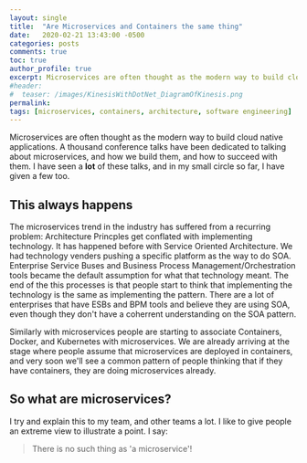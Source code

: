 ```yaml
---
layout: single
title:  "Are Microservices and Containers the same thing"
date:   2020-02-21 13:43:00 -0500
categories: posts
comments: true
toc: true
author_profile: true
excerpt: Microservices are often thought as the modern way to build cloud native applications, so are containers. The question addressed here is whether microservices means containers, or containers means microservices. 
#header:
#  teaser: /images/KinesisWithDotNet_DiagramOfKinesis.png
permalink: 
tags: [microservices, containers, architecture, software engineering]
---
```


Microservices are often thought as the modern way to build cloud native applications.
A thousand conference talks have been dedicated to talking about microservices, and how we build them, and how to succeed with them.
I have seen a **lot** of these talks, and in my small circle so far, I have given a few too.

## This always happens

The microservices trend in the industry has suffered from a recurring problem: Architecture Princples get conflated with implementing technology.
It has happened before with Service Oriented Architecture. We had technology venders pushing a specific platform as the way to do SOA. Enterprise Service Buses and Business Process Management/Orchestration tools became the default assumption for what that technology meant.
The end of the this processes is that people start to think that implementing the technology is the same as implementing the pattern. There are a lot of enterprises that have ESBs and BPM tools and believe they are using SOA, even though they don't have a coherrent understanding on the SOA pattern.

Similarly with microservices people are starting to associate Containers, Docker, and Kubernetes with microservices. We are already arriving at the stage where people assume that microservices are deployed in containers, and very soon we'll see a common pattern of people thinking that if they have containers, they are doing microservices already.

## So what are microservices?

I try and explain this to my team, and other teams a lot. I like to give people an extreme view to illustrate a point. I say:
> There is no such thing as 'a microservice'!
> 